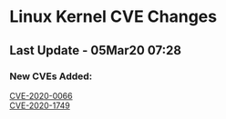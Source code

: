 
# **Linux Kernel CVE Changes**

## Last Update - 05Mar20 07:28

### **New CVEs Added:**

[CVE-2020-0066](cves/CVE-2020-0066)  
[CVE-2020-1749](cves/CVE-2020-1749)  


